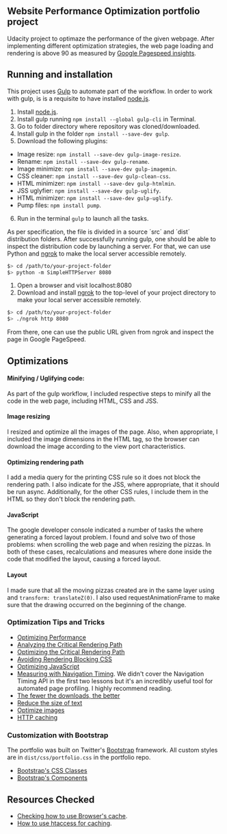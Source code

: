 ## Website Performance Optimization portfolio project

Udacity project to optimaze the performance of the given webpage. After implementing different optimization strategies, the web page loading and rendering is above 90 as measured by [Google Pagespeed insights](https://developers.google.com/speed/pagespeed/insights/).

## Running and installation

This project uses [Gulp](http://gulpjs.com/) to automate part of the workflow. In order to work with gulp, is is a requisite to have installed [node.js](https://nodejs.org/en/).

1. Install [node.js](https://nodejs.org/en/download/).
2. Install gulp running `npm install --global gulp-cli` in Terminal.
3. Go to folder directory where repository was cloned/downloaded.
4. Install gulp in the folder `npm install --save-dev gulp`.
5. Download the following plugins:

- Image resize: `npm install --save-dev gulp-image-resize`.
- Rename: `npm install --save-dev gulp-rename`.
- Image minimize: `npm install --save-dev gulp-imagemin`.
- CSS cleaner: `npm install --save-dev gulp-clean-css`.
- HTML minimizer: `npm install --save-dev gulp-htmlmin`.
- JSS uglyfier: `npm install --save-dev gulp-uglify`.
- HTML minimizer: `npm install --save-dev gulp-uglify`.
- Pump files: `npm install pump`.

6. Run in the terminal `gulp` to launch all the tasks.

As per specification, the file is divided in a source ´src´ and ´dist´ distribution folders. After successfully running gulp, one should be able to inspect the distribution code by launching a server. For that, we can use Python and [ngrok](https://ngrok.com/) to make the local server accessible remotely.

  ```bash
  $> cd /path/to/your-project-folder
  $> python -m SimpleHTTPServer 8080
  ```

1. Open a browser and visit localhost:8080
2. Download and install [ngrok](https://ngrok.com/) to the top-level of your project directory to make your local server accessible remotely.

  ``` bash
  $> cd /path/to/your-project-folder
  $> ./ngrok http 8080
  ```

From there, one can use the public URL given from ngrok and inspect the page in Google PageSpeed.

## Optimizations

#### Minifying / Uglifying  code:

As part of the gulp workflow, I included respective steps to minify all the code in the web page, including HTML, CSS and JSS.

#### Image resizing

I resized and optimize all the images of the page. Also, when appropriate, I included the image dimensions in the HTML tag, so the browser can download the image according to the view port characteristics.

#### Optimizing rendering path

I add a media query for the printing CSS rule so it does not block the rendering path. I also indicate for the JSS, where appropriate, that it should be run async. Additionally, for the other CSS rules, I include them in the HTML so they don't block the rendering path.

#### JavaScript

The google developer console indicated a number of tasks the where generating a forced layout problem. I found and solve two of those problems: when scrolling the web page and when resizing the pizzas. In both of these cases, recalculations and measures where done inside the code that modified the layout, causing a forced layout.

#### Layout

I made sure that all the moving pizzas created are in the same layer using  and `transform: translateZ(0)`. I also used requestAnimationFrame to make sure that the drawing occurred on the beginning of the change.


### Optimization Tips and Tricks
* [Optimizing Performance](https://developers.google.com/web/fundamentals/performance/ "web performance")
* [Analyzing the Critical Rendering Path](https://developers.google.com/web/fundamentals/performance/critical-rendering-path/analyzing-crp.html "analyzing crp")
* [Optimizing the Critical Rendering Path](https://developers.google.com/web/fundamentals/performance/critical-rendering-path/optimizing-critical-rendering-path.html "optimize the crp!")
* [Avoiding Rendering Blocking CSS](https://developers.google.com/web/fundamentals/performance/critical-rendering-path/render-blocking-css.html "render blocking css")
* [Optimizing JavaScript](https://developers.google.com/web/fundamentals/performance/critical-rendering-path/adding-interactivity-with-javascript.html "javascript")
* [Measuring with Navigation Timing](https://developers.google.com/web/fundamentals/performance/critical-rendering-path/measure-crp.html "nav timing api"). We didn't cover the Navigation Timing API in the first two lessons but it's an incredibly useful tool for automated page profiling. I highly recommend reading.
* <a href="https://developers.google.com/web/fundamentals/performance/optimizing-content-efficiency/eliminate-downloads.html">The fewer the downloads, the better</a>
* <a href="https://developers.google.com/web/fundamentals/performance/optimizing-content-efficiency/optimize-encoding-and-transfer.html">Reduce the size of text</a>
* <a href="https://developers.google.com/web/fundamentals/performance/optimizing-content-efficiency/image-optimization.html">Optimize images</a>
* <a href="https://developers.google.com/web/fundamentals/performance/optimizing-content-efficiency/http-caching.html">HTTP caching</a>

### Customization with Bootstrap
The portfolio was built on Twitter's <a href="http://getbootstrap.com/">Bootstrap</a> framework. All custom styles are in `dist/css/portfolio.css` in the portfolio repo.

* <a href="http://getbootstrap.com/css/">Bootstrap's CSS Classes</a>
* <a href="http://getbootstrap.com/components/">Bootstrap's Components</a>


## Resources Checked
* [Checking how to use Browser's cache](https://varvy.com/pagespeed/cache-control.html).
* [How to use htaccess for caching](https://davidwalsh.name/html5-boilerplate-htaccess).
